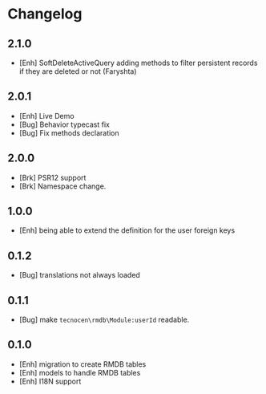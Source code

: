 Changelog
=========

2.1.0
-----

- [Enh] SoftDeleteActiveQuery adding methods to filter persistent records
  if they are deleted or not (Faryshta)

2.0.1
-----

- [Enh] Live Demo
- [Bug] Behavior typecast fix
- [Bug] Fix methods declaration 

2.0.0
-----

- [Brk] PSR12 support
- [Brk] Namespace change.

1.0.0
-----
- [Enh] being able to extend the definition for the user foreign keys

0.1.2
-----

- [Bug] translations not always loaded


0.1.1
-----

- [Bug] make `tecnocen\rmdb\Module:userId` readable.

0.1.0
-----

- [Enh] migration to create RMDB tables
- [Enh] models to handle RMDB tables
- [Enh] I18N support
